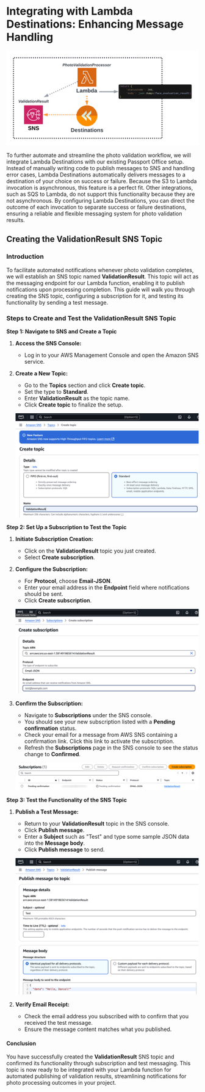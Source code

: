 # Integrating with Lambda Destinations: Enhancing Message Handling

![Lamda Destinations](/assets/lambda-destinations.png)

To further automate and streamline the photo validation workflow, we will integrate Lambda Destinations with our existing Passport Office setup. Instead of manually writing code to publish messages to SNS and handling error cases, Lambda Destinations automatically delivers messages to a destination of your choice on success or failure. Because the S3 to Lambda invocation is asynchronous, this feature is a perfect fit. Other integrations, such as SQS to Lambda, do not support this functionality because they are not asynchronous. By configuring Lambda Destinations, you can direct the outcome of each invocation to separate success or failure destinations, ensuring a reliable and flexible messaging system for photo validation results.

## Creating the ValidationResult SNS Topic

### Introduction
To facilitate automated notifications whenever photo validation completes, we will establish an SNS topic named **ValidationResult**. This topic will act as the messaging endpoint for our Lambda function, enabling it to publish notifications upon processing completion. This guide will walk you through creating the SNS topic, configuring a subscription for it, and testing its functionality by sending a test message.

### Steps to Create and Test the ValidationResult SNS Topic

**Step 1: Navigate to SNS and Create a Topic**
1. **Access the SNS Console:**
   - Log in to your AWS Management Console and open the Amazon SNS service.
   
2. **Create a New Topic:**
   - Go to the **Topics** section and click **Create topic**.
   - Set the type to **Standard**.
   - Enter **ValidationResult** as the topic name.
   - Click **Create topic** to finalize the setup.

   ![Create Topic](/assets/create-topic.png)

**Step 2: Set Up a Subscription to Test the Topic**
1. **Initiate Subscription Creation:**
   - Click on the **ValidationResult** topic you just created.
   - Select **Create subscription**.
   
2. **Configure the Subscription:**
   - For **Protocol**, choose **Email-JSON**.
   - Enter your email address in the **Endpoint** field where notifications should be sent.
   - Click **Create subscription**.

   ![Create Subscription](/assets/create-subscription.png)

3. **Confirm the Subscription:**
   - Navigate to **Subscriptions** under the SNS console.
   - You should see your new subscription listed with a **Pending confirmation** status.
   - Check your email for a message from AWS SNS containing a confirmation link. Click this link to activate the subscription.
   - Refresh the **Subscriptions** page in the SNS console to see the status change to **Confirmed**.

   ![Pending](/assets/pending.png)

**Step 3: Test the Functionality of the SNS Topic**
1. **Publish a Test Message:**
   - Return to your **ValidationResult** topic in the SNS console.
   - Click **Publish message**.
   - Enter a **Subject** such as "Test" and type some sample JSON data into the **Message body**.
   - Click **Publish message** to send.

   ![Publish Message](/assets/publish-message.png)

2. **Verify Email Receipt:**
   - Check the email address you subscribed with to confirm that you received the test message.
   - Ensure the message content matches what you published.

#### Conclusion
You have successfully created the **ValidationResult** SNS topic and confirmed its functionality through subscription and test messaging. This topic is now ready to be integrated with your Lambda function for automated publishing of validation results, streamlining notifications for photo processing outcomes in your project.
